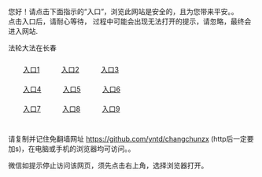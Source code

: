 您好！请点击下面指示的“入口”，浏览此网站是安全的，且为您带来平安。。 <br/>
点击入口后，请耐心等待， 过程中可能会出现无法打开的提示，请忽略，最终会进入网站. </br>

法轮大法在长春<br/>
<div style="padding:10px"><a style="margin:20px" target="_blank" href="https://d32sbwb4cqt1uc.cloudfront.net/2Qpsp?sgcctqgd" id="ccLink1" rel="nofollow">入口1</a> <a target="_blank" style="margin:20px" href="https://d1t14ndzv1yjch.cloudfront.net/2Qpsp?wkjmqi" id="ccLink2" rel="nofollow">入口2</a> <a style="margin:20px" target="_blank" href="https://dmeik23fmiy7e.cloudfront.net/2Qpsp?pevidz" id="ccLink3" rel="nofollow">入口3</a></div>

<div style="padding:10px" ><a style="margin:20px" target="_blank" href="https://d32sbwb4cqt1uc.cloudfront.net/2Qpsp?sgcctqgd" id="ccLink4" rel="nofollow">入口4</a> <a style="margin:20px" href="https://d1t14ndzv1yjch.cloudfront.net/2Qpsp?wkjmqi" target="_blank" id="ccLink5" rel="nofollow">入口5</a> <a style="margin:20px" href="https://dmeik23fmiy7e.cloudfront.net/2Qpsp?pevidz" target="_blank" id="ccLink6" rel="nofollow">入口6</a></div>

<div style="padding:10px"><a style="margin:20px" target="_blank" href="https://d32sbwb4cqt1uc.cloudfront.net/2Qpsp?sgcctqgd" id="ccLink7" rel="nofollow">入口7</a> <a style="margin:20px" href="https://d1t14ndzv1yjch.cloudfront.net/2Qpsp?wkjmqi" target="_blank" id="ccLink8" rel="nofollow">入口8</a> <a style="margin:20px" target="_blank" href="https://dmeik23fmiy7e.cloudfront.net/2Qpsp?pevidz" id="ccLink9" rel="nofollow">入口9</a></div>

<br/>



请复制并记住免翻墙网址 https://github.com/yntd/changchunzx (http后一定要加s)，在电脑或手机的浏览器均可访问。。<br/>

微信如提示停止访问该网页，须先点击右上角，选择浏览器打开。
